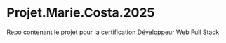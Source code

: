 # Projet.Marie.Costa.2025
Repo contenant le projet pour la certification Développeur Web Full Stack
